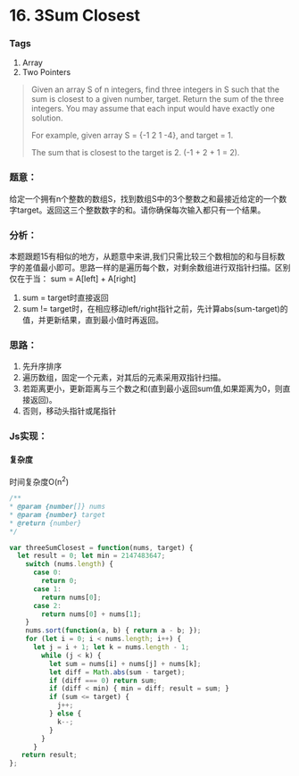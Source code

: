 # 16. 3Sum Closest
### Tags
1. Array
2. Two Pointers

>Given an array S of n integers, find three integers in S such that the sum is closest to a given number, target. Return the sum of the three integers. You may assume that each input would have exactly one solution.
>
>For example, given array S = {-1 2 1 -4}, and target = 1.
>
>The sum that is closest to the target is 2. (-1 + 2 + 1 = 2).


### 题意：
给定一个拥有n个整数的数组S，找到数组S中的3个整数之和最接近给定的一个数字target。返回这三个整数数字的和。请你确保每次输入都只有一个结果。

### 分析：
本题跟题15有相似的地方，从题意中来讲,我们只需比较三个数相加的和与目标数字的差值最小即可。思路一样的是遍历每个数，对剩余数组进行双指针扫描。区别仅在于当：
sum = A[left] + A[right]

1. sum = target时直接返回
2. sum != target时，在相应移动left/right指针之前，先计算abs(sum-target)的值，并更新结果，直到最小值时再返回。

### 思路：
1. 先升序排序
2. 遍历数组，固定一个元素，对其后的元素采用双指针扫描。
3. 若距离更小，更新距离与三个数之和(直到最小返回sum值,如果距离为0，则直接返回)。
4. 否则，移动头指针或尾指针


### Js实现：
#### 复杂度
时间复杂度O(n<sup>2</sup>)

```js
/**
* @param {number[]} nums
* @param {number} target
* @return {number}
*/

var threeSumClosest = function(nums, target) {
  let result = 0; let min = 2147483647;
    switch (nums.length) {
      case 0:
        return 0;
      case 1:
        return nums[0];
      case 2:
        return nums[0] + nums[1];
    }
    nums.sort(function(a, b) { return a - b; });
    for (let i = 0; i < nums.length; i++) {
      let j = i + 1; let k = nums.length - 1;
        while (j < k) {
          let sum = nums[i] + nums[j] + nums[k];
          let diff = Math.abs(sum - target);
          if (diff === 0) return sum;
          if (diff < min) { min = diff; result = sum; }
          if (sum <= target) {
            j++;
          } else {
            k--;
          }
        }
      }
   return result;
};
```